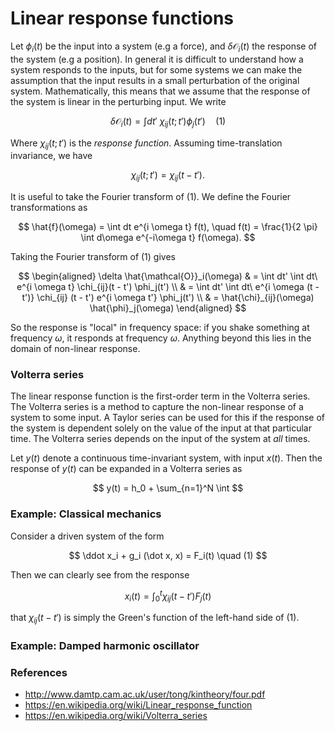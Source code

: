# Linear response functions

Let $\phi_i(t)$ be the input into a system (e.g a force), and $\delta \mathcal{O}_i(t)$ the response of the system (e.g a position). In general it is difficult to understand how a system responds to the inputs, but for some systems we can make the assumption that the input results in a small perturbation of the original system. Mathematically, this means that we assume that the response of the system is linear in the perturbing input. We write

$$
\delta \mathcal{O}_i(t) = \int dt'\ \chi_{ij} (t ; t') \phi_j(t') \quad (1)
$$

Where $\chi_{ij}(t;t')$ is the *response function*. Assuming time-translation invariance, we have

$$\chi_{ij}(t;t') = \chi_{ij}(t - t').$$

It is useful to take the Fourier transform of (1). We define the Fourier transformations as

$$
\hat{f}(\omega) = \int dt e^{i \omega t} f(t), \quad f(t) = \frac{1}{2 \pi} \int d\omega e^{-i\omega t} f(\omega).
$$

Taking the Fourier transform of (1) gives

$$
\begin{aligned}
\delta \hat{\mathcal{O}}_i(\omega)  & = \int dt' \int dt\ e^{i \omega t} \chi_{ij}(t - t') \phi_j(t') \\
& = \int dt' \int dt\ e^{i \omega (t - t')} \chi_{ij} (t - t') e^{i \omega t'} \phi_j(t') \\
& = \hat{\chi}_{ij}(\omega) \hat{\phi}_j(\omega)
\end{aligned}
$$

So the response is "local" in frequency space: if you shake something at frequency $\omega$, it responds at frequency $\omega$. Anything beyond this lies in the domain of non-linear response.

### Volterra series

The linear response function is the first-order term in the Volterra series. The Volterra series is a method to capture the non-linear response of a system to some input. A Taylor series can be used for this if the response of the system is dependent solely on the value of the input at that particular time. The Volterra series depends on the input of the system at *all* times.

Let $y(t)$ denote a continuous time-invariant system, with input $x(t)$. Then the response of $y(t)$ can be expanded in a Volterra series as

$$
y(t) = h_0 + \sum_{n=1}^N \int
$$

### Example: Classical mechanics

Consider a driven system of the form

$$
\ddot x_i + g_i (\dot x, x) = F_i(t) \quad (1)
$$

Then we can clearly see from the response

$$
x_i(t) = \int_0^t \chi_{ij}(t - t') F_j(t)
$$

that $\chi_{ij}(t-t')$ is simply the Green's function of the left-hand side of (1).

### Example:  Damped harmonic oscillator


### References

- http://www.damtp.cam.ac.uk/user/tong/kintheory/four.pdf
- https://en.wikipedia.org/wiki/Linear_response_function
- https://en.wikipedia.org/wiki/Volterra_series
<!--stackedit_data:
eyJoaXN0b3J5IjpbLTkxNzQzOTQsMjA0OTA5MzA4XX0=
-->